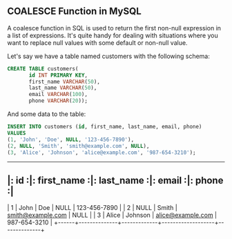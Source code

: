 ## COALESCE Function in MySQL

A coalesce function in SQL is used to return the first non-null expression in a list of expressions. 
It's quite handy for dealing with situations where you want to replace null values with some default or non-null value.

Let's say we have a table named customers with the following schema:

```sql
CREATE TABLE customers(
       id INT PRIMARY KEY,
       first_name VARCHAR(50),
       last_name VARCHAR(50),
       email VARCHAR(100),
       phone VARCHAR(20));
```

And some data to the table:
```sql
INSERT INTO customers (id, first_name, last_name, email, phone)
VALUES
(1, 'John', 'Doe', NULL, '123-456-7890'),
(2, NULL, 'Smith', 'smith@example.com', NULL),
(3, 'Alice', 'Johnson', 'alice@example.com', '987-654-3210');
```
------------------------------------------------------------------------
|: id :|: first_name :|: last_name :|:      email      :|:   phone    :|
------------------------------------------------------------------------
|   1  |    John      |    Doe      | NULL              | 123-456-7890 |
|   2  |    NULL      |   Smith     | smith@example.com | NULL         |
|   3  |    Alice     |   Johnson   | alice@example.com | 987-654-3210 |
+------+--------------+-------------+-------------------+--------------+

